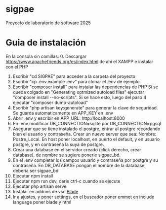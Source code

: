# sigpae
Proyecto de laboratorio de software 2025

# Guia de instalación
En la consola sin comillas:
0. Descargar https://www.apachefriends.org/es/index.html de ahi el XAMPP e instalar con el PHP
1. Escribir "cd SIGPAE" para acceder a la carpeta del proyecto
2. Escribir "cp .env.example .env" para clonar el .env de ejemplo
3. Escribir "composer install" para instalar las dependencias de PHP  Si se queda colgado en "Generating optmized autoload files" ejecutar "composer install --no-scripts". Si se hace esto, luego del paso 4 ejecutar "composer dump-autoload"
4. Escribir "php artisan key:generate" para generar la clave de seguridad. Se guarda automaticamente en APP_KEY en .env
5. Abrir .env y escribir en APP_URL: http://localhost:8000
6. En .env modificar DB_CONNECTION=sqlite por DB_CONNECTION=pgsql
7. Asegurar que se tiene instalado el postgre, entrar al postgre recordando bien el usuario y contraseña. Crear un nuevo server que sea: Nombre: Postre_Local. En host poner localhost, en puerto el default, y en usuario postgre, y en contraseña la suya de postgre.
8. Crear una database en el servidor creado (click derecho, crear database), de nombre se sugiere ponerle sigpae_bd. 
9. En el .env completar los campos usuario y contraseña por postgre y su contraseña. En DB_DATABASE pongan el nombre de la database, debería ser sigpae_bd
10. Ejecutar npm install
11. Ejecutar npm run dev, darle ctrl-c cuando se ejecute
12. Ejecutar php artisan serve
13. Instalar en addons de vsc [Blade](https://marketplace.visualstudio.com/items?itemName=amirmarmul.laravel-blade-vscode)
14. Ir a ajustes, y poner settings, en el buscador poner emmet en include language poner blade y html

